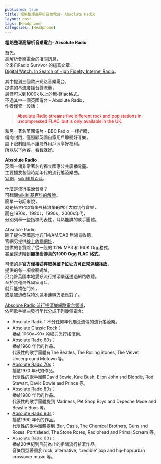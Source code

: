 ```yaml
---
published: true
title: 粗略整理高解析音樂電台- Absolute Radio
layout: post
tags: [Headphone]
categories: [Headphone]
---
```

**粗略整理高解析音樂電台- Absolute Radio**    
    
首先，    
高解析音樂電台的相關訊息，    
全來自Radio Survivor 的這篇文章：   
[Digital Watch: In Search of High Fidelity Internet Radio][1]。   
    
其中提到三個歐洲網路音樂電台，    
提供的串流廣播音質流量，    
最佳可以到1000k 以上的無損flac格式。    
不過其中一個英國電台 - Absolute Radio，   
作者僅留一段話：    


> <font color="red">Absolute Radio streams five different rock and pop stations in uncompressed FLAC, but is only available in the UK.</font>    

和另一著名英國電台 -  BBC Radio 一樣折騰，    
偏向封閉，僅照顧英國自家用戶聆聽好音樂，    
設下限制阻隔不讓海外用戶同享好福利。    
所以以下內容，看看就好。    
    
**Absolute Radio**：    
英國一個非常著名的獨立國家公共廣播電臺。    
主要播放各個時期年代的流行搖滾樂曲。    
[官網][2]，[wiki維基百科][3]。    
    
什麼是流行搖滾音樂？    
可翻閱[wiki維基百科的解說][4]。   
簡單一句話來說，    
就是結合Pop音樂與搖滾樂的西洋大眾流行音樂，   
而在1970s，1980s，1990s，2000s年代，    
分別列舉一些指標代表性，耳熟能詳的歌手團體。    
    
Absolute Radio    
除了提供英國當地的FM/AM/DAB 無線電收聽，    
官網另提供[線上收聽網址][5]，   
提供的音質除了從一般的 128k MP3 和 160K Ogg格式，   
甚至還進階到**無損高傳真的1000 Ogg FLAC 格式**。    
    
可惜的是**官方僅接受存取英國IP位址方可正常連線播放**，    
提供的每一項收聽網址，    
只允許英國本地愛好流行搖滾樂迷透過網路收聽。    
至於其他海外國家用戶，    
就只能擋在門外，    
或是被迫改採特別混淆連線方法應對了。    
    
[Absolute Radio 流行搖滾樂網路電台頻道][6]，    
依照歌手樂曲發行年代分成下列幾個電台:   

* Absolute Radio：不分任何年代廣泛流傳的流行搖滾樂。    
* [Absolute Classic Rock][7]：    
   播放 1960s~90s 的經典流行搖滾樂。    
* [Absolute Radio 60s][8]：   
   播放1960 年代的作品。    
   代表性的歌手團體有The Beatles, The Rolling Stones, The Velvet Underground Motown 等。   
* [Absolute Radio 70s][9]：   
  播放1970 年代的作品。   
  代表性的歌手團體David Bowie, Kate Bush, Elton John and Blondie, Rod Stewart, David Bowie and Prince  等。
* [Absolute Radio 80s][10]：    
   播放1980 年代的作品。    
   代表性的歌手團體提到 Madness, Pet Shop Boys and Depeche Mode and Beastie Boys 等。   
* [Absolute Radio 90s][11]：    
   播放1990 年代的作品。    
   代表性的歌手團體提到 Blur, Oasis, The Chemical Brothers, Guns and Roses, Portishead, The Stone Roses, Radiohead and Primal Scream 等。   
* [Absolute Radio 00s][12]：    
   播放20世紀到目前為止的相關流行搖滾作品。   
   音樂類型著重於 rock, alternative, 'credible' pop and hip-hop/urban crossover music 等。    

[1]:  http://www.radiosurvivor.com/2015/03/04/digital-watch-in-search-of-high-fidelity-internet-radio/
[2]:  http://absoluteradio.co.uk/music/
[3]:  https://en.wikipedia.org/wiki/Absolute_Radio
[4]: https://zh.wikipedia.org/zh-tw/%E6%B5%81%E8%A1%8C%E6%90%96%E6%BB%BE
[5]: http://absoluteradio.co.uk/listen/links
[6]: http://absoluteradio.co.uk/music/
[7]: https://en.wikipedia.org/wiki/Absolute_Classic_Rock
[8]: https://en.wikipedia.org/wiki/Absolute_Radio_60s
[9]: https://en.wikipedia.org/wiki/Absolute_Radio_70s
[10]:  https://en.wikipedia.org/wiki/Absolute_Radio_80s
[11]: https://en.wikipedia.org/wiki/Absolute_Radio_90s
[12]: https://en.wikipedia.org/wiki/Absolute_Radio_00s
